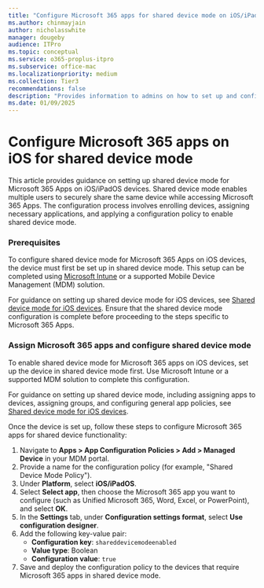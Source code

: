 ```yaml
---
title: "Configure Microsoft 365 apps for shared device mode on iOS/iPadOS"
ms.author: chinmayjain
author: nicholasswhite
manager: dougeby
audience: ITPro
ms.topic: conceptual
ms.service: o365-proplus-itpro
ms.subservice: office-mac
ms.localizationpriority: medium
ms.collection: Tier3
recommendations: false
description: "Provides information to admins on how to set up and configure shared iOS device mode"
ms.date: 01/09/2025
---
```


# Configure Microsoft 365 apps on iOS for shared device mode

This article provides guidance on setting up shared device mode for Microsoft 365 Apps on iOS/iPadOS devices. Shared device mode enables multiple users to securely share the same device while accessing Microsoft 365 Apps. The configuration process involves enrolling devices, assigning necessary applications, and applying a configuration policy to enable shared device mode.

### Prerequisites

To configure shared device mode for Microsoft 365 Apps on iOS devices, the device must first be set up in shared device mode. This setup can be completed using [Microsoft Intune](/mem/intune/enrollment/automated-device-enrollment-shared-device-mode) or a supported Mobile Device Management (MDM) solution. 

For guidance on setting up shared device mode for iOS devices, see [Shared device mode for iOS devices](/entra/msal/objc/shared-devices-ios). Ensure that the shared device mode configuration is complete before proceeding to the steps specific to Microsoft 365 Apps.

### Assign Microsoft 365 apps and configure shared device mode

To enable shared device mode for Microsoft 365 apps on iOS devices, set up the device in shared device mode first. Use Microsoft Intune or a supported MDM solution to complete this configuration.

For guidance on setting up shared device mode, including assigning apps to devices, assigning groups, and configuring general app policies, see [Shared device mode for iOS devices](https://learn.microsoft.com/en-us/entra/msal/objc/shared-devices-ios).

Once the device is set up, follow these steps to configure Microsoft 365 apps for shared device functionality:

1. Navigate to **Apps > App Configuration Policies > Add > Managed Device** in your MDM portal.
2. Provide a name for the configuration policy (for example, "Shared Device Mode Policy").
3. Under **Platform**, select **iOS/iPadOS**.
4. Select **Select app**, then choose the Microsoft 365 app you want to configure (such as Unified Microsoft 365, Word, Excel, or PowerPoint), and select **OK**.
5. In the **Settings** tab, under **Configuration settings format**, select **Use configuration designer**.
6. Add the following key-value pair:
   - **Configuration key**: `shareddevicemodeenabled`
   - **Value type**: Boolean
   - **Configuration value**: `true`
7. Save and deploy the configuration policy to the devices that require Microsoft 365 apps in shared device mode.
